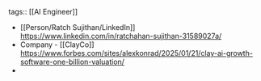 tags:: [[AI Engineer]]

- [[Person/Ratch Sujithan/LinkedIn]] https://www.linkedin.com/in/ratchahan-sujithan-31589027a/
- Company - [[ClayCo]] https://www.forbes.com/sites/alexkonrad/2025/01/21/clay-ai-growth-software-one-billion-valuation/
-